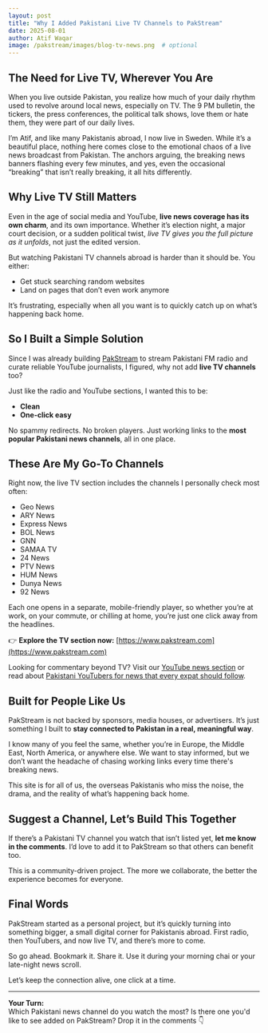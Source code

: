 ```yaml
---
layout: post
title: "Why I Added Pakistani Live TV Channels to PakStream"
date: 2025-08-01
author: Atif Waqar
image: /pakstream/images/blog-tv-news.png  # optional
---
```


## The Need for Live TV, Wherever You Are

When you live outside Pakistan, you realize how much of your daily rhythm used to revolve around local news, especially on TV. The 9 PM bulletin, the tickers, the press conferences, the political talk shows, love them or hate them, they were part of our daily lives.

I’m Atif, and like many Pakistanis abroad, I now live in Sweden. While it’s a beautiful place, nothing here comes close to the emotional chaos of a live news broadcast from Pakistan. The anchors arguing, the breaking news banners flashing every few minutes, and yes, even the occasional “breaking” that isn’t really breaking, it all hits differently.

## Why Live TV Still Matters

Even in the age of social media and YouTube, **live news coverage has its own charm**, and its own importance. Whether it’s election night, a major court decision, or a sudden political twist, *live TV gives you the full picture as it unfolds*, not just the edited version.

But watching Pakistani TV channels abroad is harder than it should be. You either:

- Get stuck searching random websites  
- Land on pages that don’t even work anymore

It’s frustrating, especially when all you want is to quickly catch up on what’s happening back home.

## So I Built a Simple Solution

Since I was already building [PakStream](https://www.pakstream.com) to stream Pakistani FM radio and curate reliable YouTube journalists, I figured, why not add **live TV channels** too?

Just like the radio and YouTube sections, I wanted this to be:

- **Clean**  
- **One-click easy**  

No spammy redirects. No broken players. Just working links to the **most popular Pakistani news channels**, all in one place.

## These Are My Go-To Channels

Right now, the live TV section includes the channels I personally check most often:

- Geo News  
- ARY News  
- Express News  
- BOL News  
- GNN  
- SAMAA TV  
- 24 News  
- PTV News  
- HUM News  
- Dunya News  
- 92 News  

Each one opens in a separate, mobile-friendly player, so whether you’re at work, on your commute, or chilling at home, you’re just one click away from the headlines.

👉 **Explore the TV section now:**
[https://www.pakstream.com](https://www.pakstream.com)

Looking for commentary beyond TV? Visit our [YouTube news section](/pakstream/youtube.html) or read about [Pakistani YouTubers for news that every expat should follow](/blog/2025/07/31/youtubers-for-news.html).

## Built for People Like Us

PakStream is not backed by sponsors, media houses, or advertisers. It’s just something I built to **stay connected to Pakistan in a real, meaningful way**.

I know many of you feel the same, whether you’re in Europe, the Middle East, North America, or anywhere else. We want to stay informed, but we don’t want the headache of chasing working links every time there's breaking news.

This site is for all of us, the overseas Pakistanis who miss the noise, the drama, and the reality of what’s happening back home.

## Suggest a Channel, Let’s Build This Together

If there’s a Pakistani TV channel you watch that isn’t listed yet, **let me know in the comments**. I’d love to add it to PakStream so that others can benefit too.

This is a community-driven project. The more we collaborate, the better the experience becomes for everyone.

## Final Words

PakStream started as a personal project, but it’s quickly turning into something bigger, a small digital corner for Pakistanis abroad. First radio, then YouTubers, and now live TV, and there’s more to come.

So go ahead. Bookmark it. Share it. Use it during your morning chai or your late-night news scroll.

Let’s keep the connection alive, one click at a time.

---

**Your Turn:**  
Which Pakistani news channel do you watch the most? Is there one you'd like to see added on PakStream? Drop it in the comments 👇
